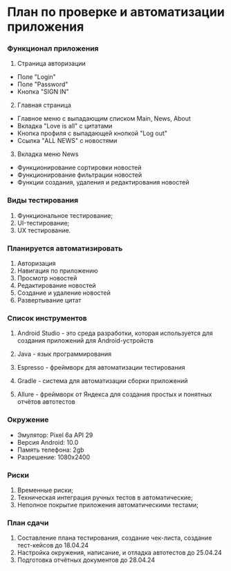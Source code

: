 # План по проверке и автоматизации приложения

### Функционал приложения

1. Страница авторизации

- Поле "Login"
- Поле "Password"
- Кнопка "SIGN IN"

2. Главная страница

- Главное меню с выпадающим списком Main, News, About
- Вкладка "Love is all" с цитатами
- Кнопка профиля с выпадающей кнопкой "Log out"
- Ссылка "ALL NEWS" с новостями

3. Вкладка меню News

- Функционирование сортировки новостей
- Функционирование фильтрации новостей
- Функции создания, удаления и редактирования новостей

### Виды тестирования

1. Функциональное тестирование;
2. UI-тестирование;
3. UX тестирование.

### Планируется автоматизировать

1. Авторизация
2. Навигация по приложению
3. Просмотр новостей
4. Редактирование новостей
5. Создание и удаление новостей
6. Развертывание цитат

### Список инструментов

1. Android Studio - это среда разработки, которая используется для создания приложений для Android-устройств

2. Java - язык программирования

3. Espresso - фреймворк для автоматизации тестирования

4. Gradle - система для автоматизации сборки приложений

5. Allure - фреймворк от Яндекса для создания простых и понятных отчётов автотестов

### Окружение

- Эмулятор: Pixel 6a API 29
- Версия Android: 10.0
- Память телефона: 2gb
- Разрешение: 1080x2400

### Риски

1. Временные риски;
2. Техническая интеграция ручных тестов в автоматические;
3. Неполное покрытие приложения автоматическими тестами;

### План сдачи

1. Составление плана тестирования, создание чек-листа, создание тест-кейсов до 18.04.24
2. Настройка окружения, написание, и отладка автотестов до 25.04.24
3. Подготовка отчётных документов до 28.04.24
